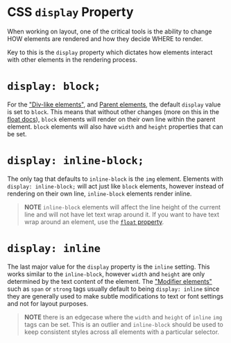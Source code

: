# CSS `display` Property

When working on layout, one of the critical tools is the ability to change HOW elements are rendered and how they decide WHERE to render.

Key to this is the `display` property which dictates how elements interact with other elements in the rendering process.

# `display: block;`

For the ["Div-like elements"](../day-1/elements.html#div-like-elements), and [Parent elements](../day-1/elements.html#parent-elements), the default `display` value is set to `block`.
This means that without other changes (more on this in the [float docs](float.html)), `block` elements will render on their own line within the parent element.
`block` elements will also have `width` and `height` properties that can be set.

# `display: inline-block;`

The only tag that defaults to `inline-block` is the `img` element.
Elements with `display: inline-block;` will act just like `block` elements, however instead of rendering on their own line, `inline-block` elements render inline.

> **NOTE** `inline-block` elements will affect the line height of the current line and will not have let text wrap around it. If you want to have text wrap around an element, use the [`float` property](float.html).

# `display: inline`

The last major value for the `display` property is the `inline` setting.
This works similar to the `inline-block`, however `width` and `height` are only determined by the text content of the element.
The ["Modifier elements"](../day-1/elements.html#modifiers) such as `span` or `strong` tags usually default to being `display: inline` since they are generally used to make subtle modifications to text or font settings and not for layout purposes.

> **NOTE** there is an edgecase where the `width` and `height` of `inline` `img` tags can be set. This is an outlier and `inline-block` should be used to keep consistent styles across all elements with a particular selector.
